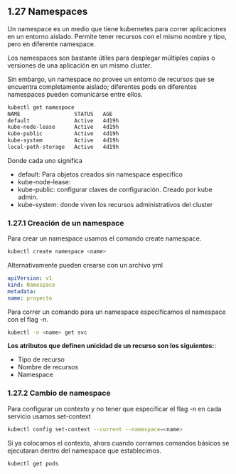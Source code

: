 ## 1.27 Namespaces

Un namespace es un medio que tiene kubernetes para correr aplicaciones en un
entorno aislado. Permite tener recursos con el mismo nombre y tipo, pero en
diferente namespace.

Los namespaces son bastante útiles para desplegar múltiples copias o versiones
de una aplicación en un mismo cluster.

Sin embargo, un namespace no provee un entorno de recursos que se encuentra
completamente aislado; diferentes pods en diferentes namespaces pueden
comunicarse entre ellos.

```bash
kubectl get namespace
NAME                 STATUS   AGE
default              Active   4d19h
kube-node-lease      Active   4d19h
kube-public          Active   4d19h
kube-system          Active   4d19h
local-path-storage   Active   4d19h
```

Donde cada uno significa

-   default: Para objetos creados sin namespace específico
-   kube-node-lease:
-   kube-public: configurar claves de configuración. Creado por kube admin.
-   kube-system: donde viven los recursos administrativos del cluster

### 1.27.1 Creación de un namespace

Para crear un namespace usamos el comando create namespace.

```bash
kubectl create namespace <name>
```

Alternativamente pueden crearse con un archivo yml

``` yml
apiVersion: v1
kind: Namespace
metadata:
name: proyecto
```

Para correr un comando para un namespace especificamos el namespace con el flag
-n.

```bash
kubectl -n <name> get svc
```

**Los atributos que definen unicidad de un recurso son los siguientes:**:

-   Tipo de recurso
-   Nombre de recursos
-   Namespace

### 1.27.2 Cambio de namespace

Para configurar un contexto y no tener que especificar el flag -n en cada
servicio usamos set-context

```bash
kubectl config set-context --current --namespace=<name>
```

Si ya colocamos el contexto, ahora cuando corramos comandos básicos se
ejecutaran dentro del namespace que establecimos.

```bash
kubectl get pods
```

